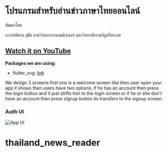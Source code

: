 # โปรแกรมสำหรับอ่านข่าวภาษาไทยออนไลน์

พัฒนาโดย 

อาจาย์พิศาล สุขีย
สาขาวิทยาการคอมพิวเตอร์ มหาวิทยาลัยราชภัฏศรีสะเกษ

## [Watch it on YouTube](https://youtu.be/ExKYjqgswJg)

**Packages we are using:**

- flutter_svg: [link](https://pub.dev/packages/flutter_svg)

We design 3 screens first one is a welcome screen like then user open your app it shows then users have two options, if he has an account then press the login button and it just shifts him to the login screen or if he or she don't have an account then press signup button its transfers to the signup screen.

### Auth UI

![App UI](/UI.png)
# thailand_news_reader
